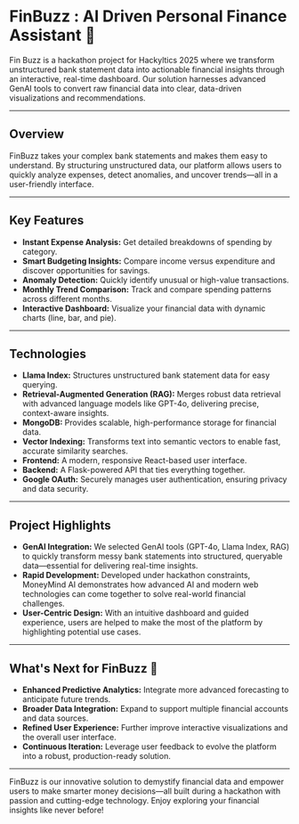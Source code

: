 # FinBuzz : AI Driven Personal Finance Assistant 🐝

Fin Buzz is a hackathon project for Hackyltics 2025 where we transform unstructured bank statement data into actionable financial insights through an interactive, real-time dashboard. Our solution harnesses advanced GenAI tools to convert raw financial data into clear, data-driven visualizations and recommendations.

---

## Overview

FinBuzz takes your complex bank statements and makes them easy to understand. By structuring unstructured data, our platform allows users to quickly analyze expenses, detect anomalies, and uncover trends—all in a user-friendly interface.

---

## Key Features

- **Instant Expense Analysis:** Get detailed breakdowns of spending by category.
- **Smart Budgeting Insights:** Compare income versus expenditure and discover opportunities for savings.
- **Anomaly Detection:** Quickly identify unusual or high-value transactions.
- **Monthly Trend Comparison:** Track and compare spending patterns across different months.
- **Interactive Dashboard:** Visualize your financial data with dynamic charts (line, bar, and pie).

---

## Technologies

- **Llama Index:** Structures unstructured bank statement data for easy querying.
- **Retrieval-Augmented Generation (RAG):** Merges robust data retrieval with advanced language models like GPT-4o, delivering precise, context-aware insights.
- **MongoDB:** Provides scalable, high-performance storage for financial data.
- **Vector Indexing:** Transforms text into semantic vectors to enable fast, accurate similarity searches.
- **Frontend:** A modern, responsive React-based user interface.
- **Backend:** A Flask-powered API that ties everything together.
- **Google OAuth:** Securely manages user authentication, ensuring privacy and data security.

---

## Project Highlights

- **GenAI Integration:** We selected GenAI tools (GPT-4o, Llama Index, RAG) to quickly transform messy bank statements into structured, queryable data—essential for delivering real-time insights.
- **Rapid Development:** Developed under hackathon constraints, MoneyMind AI demonstrates how advanced AI and modern web technologies can come together to solve real-world financial challenges.
- **User-Centric Design:** With an intuitive dashboard and guided experience, users are helped to make the most of the platform by highlighting potential use cases.

---

## What's Next for FinBuzz 🐝

- **Enhanced Predictive Analytics:** Integrate more advanced forecasting to anticipate future trends.
- **Broader Data Integration:** Expand to support multiple financial accounts and data sources.
- **Refined User Experience:** Further improve interactive visualizations and the overall user interface.
- **Continuous Iteration:** Leverage user feedback to evolve the platform into a robust, production-ready solution.

---

FinBuzz is our innovative solution to demystify financial data and empower users to make smarter money decisions—all built during a hackathon with passion and cutting-edge technology. Enjoy exploring your financial insights like never before!
